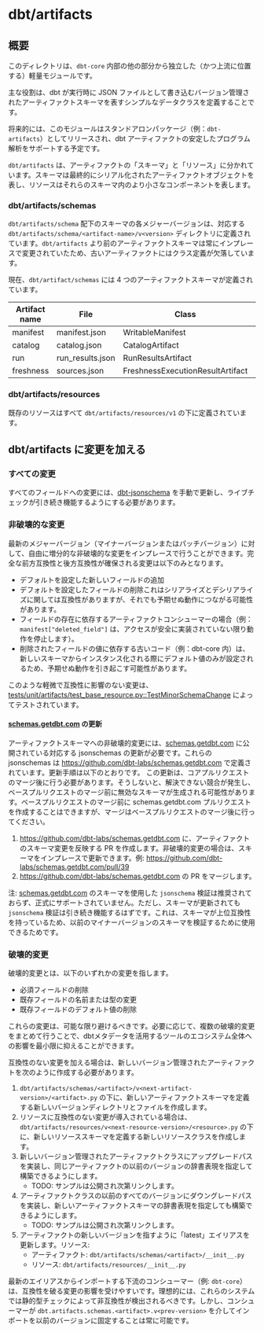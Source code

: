 # dbt/artifacts

## 概要

このディレクトリは、`dbt-core` 内部の他の部分から独立した（かつ上流に位置する）軽量モジュールです。

主な役割は、dbt が実行時に JSON ファイルとして書き込むバージョン管理されたアーティファクトスキーマを表すシンプルなデータクラスを定義することです。

将来的には、このモジュールはスタンドアロンパッケージ（例：`dbt-artifacts`）としてリリースされ、dbt アーティファクトの安定したプログラム解析をサポートする予定です。

`dbt/artifacts` は、アーティファクトの「スキーマ」と「リソース」に分かれています。スキーマは最終的にシリアル化されたアーティファクトオブジェクトを表し、リソースはそれらのスキーマ内のより小さなコンポーネントを表します。

### dbt/artifacts/schemas

`dbt/artifacts/schema` 配下のスキーマの各メジャーバージョンは、対応する `dbt/artifacts/schema/<artifact-name>/v<version>` ディレクトリに定義されています。`dbt/artifacts` より前のアーティファクトスキーマは常にインプレースで変更されていたため、古いアーティファクトにはクラス定義が欠落しています。

現在、`dbt/artifact/schemas` には 4 つのアーティファクトスキーマが定義されています。

| Artifact name | File             | Class                            | Latest definition                 |
|---------------|------------------|----------------------------------|-----------------------------------|
| manifest      | manifest.json    | WritableManifest                 | dbt/artifacts/schema/manifest/v12 |
| catalog       | catalog.json     | CatalogArtifact                  | dbt/artifacts/schema/catalog/v1   |
| run           | run_results.json | RunResultsArtifact               | dbt/artifacts/schema/run/v5       |
| freshness     | sources.json     | FreshnessExecutionResultArtifact | dbt/artifacts/schema/freshness/v3 |


### dbt/artifacts/resources

既存のリソースはすべて `dbt/artifacts/resources/v1` の下に定義されています。

## dbt/artifacts に変更を加える

### すべての変更

すべてのフィールドへの変更には、[dbt-jsonschema](https://github.com/dbt-labs/dbt-jsonschema) を手動で更新し、ライブチェックが引き続き機能するようにする必要があります。

### 非破壊的な変更

最新のメジャーバージョン（マイナーバージョンまたはパッチバージョン）に対して、自由に増分的な非破壊的な変更をインプレースで行うことができます。完全な前方互換性と後方互換性が確保される変更は以下のみとなります。
* デフォルトを設定した新しいフィールドの追加
* デフォルトを設定したフィールドの削除これはシリアライズとデシリアライズに関しては互換性がありますが、それでも予期せぬ動作につながる可能性があります。
* フィールドの存在に依存するアーティファクトコンシューマーの場合（例：`manifest["deleted_field"]` は、アクセスが安全に実装されていない限り動作を停止します）。
* 削除されたフィールドの値に依存する古いコード（例：dbt-core 内）は、新しいスキーマからインスタンス化される際にデフォルト値のみが設定されるため、予期せぬ動作を引き起こす可能性があります。

このような軽微で互換性に影響のない変更は、[tests/unit/artifacts/test_base_resource.py::TestMinorSchemaChange](https://github.com/dbt-labs/dbt-core/blob/main/tests/unit/artifacts/test_base_resource.py) によってテストされています。


#### [schemas.getdbt.com](https://schemas.getdbt.com) の更新

アーティファクトスキーマへの非破壊的変更には、[schemas.getdbt.com](https://schemas.getdbt.com) に公開されている対応する jsonschemas の更新が必要です。これらの jsonschemas は https://github.com/dbt-labs/schemas.getdbt.com で定義されています。更新手順は以下のとおりです。
この更新は、コアプルリクエストのマージ後に行う必要があります。そうしないと、解決できない競合が発生し、ベースプルリクエストのマージ前に無効なスキーマが生成される可能性があります。ベースプルリクエストのマージ前に schemas.getdbt.com プルリクエストを作成することはできますが、マージはベースプルリクエストのマージ後に行ってください。
1. https://github.com/dbt-labs/schemas.getdbt.com に、アーティファクトのスキーマ変更を反映する PR を作成します。非破壊的変更の場合は、スキーマをインプレースで更新できます。例: https://github.com/dbt-labs/schemas.getdbt.com/pull/39
2. https://github.com/dbt-labs/schemas.getdbt.com の PR をマージします。

注: [schemas.getdbt.com](https://schemas.getdbt.com) のスキーマを使用した `jsonschema` 検証は推奨されておらず、正式にサポートされていません。ただし、スキーマが更新されても `jsonschema` 検証は引き続き機能するはずです。これは、スキーマが上位互換性を持っているため、以前のマイナーバージョンのスキーマを検証するために使用できるためです。

### 破壊的変更

破壊的変更とは、以下のいずれかの変更を指します。
* 必須フィールドの削除
* 既存フィールドの名前または型の変更
* 既存フィールドのデフォルト値の削除

これらの変更は、可能な限り避けるべきです。必要に応じて、複数の破壊的変更をまとめて行うことで、dbtメタデータを活用するツールのエコシステム全体への影響を最小限に抑えることができます。

互換性のない変更を加える場合は、新しいバージョン管理されたアーティファクトを次のように作成する必要があります。
1. `dbt/artifacts/schemas/<artifact>/v<next-artifact-version>/<artifact>.py` の下に、新しいアーティファクトスキーマを定義する新しいバージョンディレクトリとファイルを作成します。
2. リソースに互換性のない変更が導入されている場合は、`dbt/artifacts/resources/v<next-resource-version>/<resource>.py` の下に、新しいリソーススキーマを定義する新しいリソースクラスを作成します。
3. 新しいバージョン管理されたアーティファクトクラスにアップグレードパスを実装し、同じアーティファクトの以前のバージョンの辞書表現を指定して構築できるようにします。
    * TODO: サンプルは公開され次第リンクします。
4. アーティファクトクラスの以前のすべてのバージョンにダウングレードパスを実装し、新しいアーティファクトスキーマの辞書表現を指定しても構築できるようにします。
    * TODO: サンプルは公開され次第リンクします。
5. アーティファクトの新しいバージョンを指すように「latest」エイリアスを更新します。リソース:
    * アーティファクト: `dbt/artifacts/schemas/<artifact>/__init__.py `
    * リソース: `dbt/artifacts/resources/__init__.py `

最新のエイリアスからインポートする下流のコンシューマー（例: `dbt-core`）は、互換性を破る変更の影響を受けやすいです。理想的には、これらのシステムでは静的型チェックによって非互換性が検出されるべきです。しかし、コンシューマーが `dbt.artifacts.schemas.<artifact>.v<prev-version>` を介してインポートを以前のバージョンに固定することは常に可能です。
